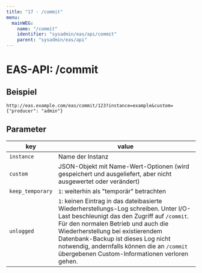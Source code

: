 ```yaml
---
title: "17 - /commit"
menu:
  mainWEG:
    name: "/commit"
    identifier: "sysadmin/eas/api/commit"
    parent: "sysadmin/eas/api"
---
```

#  EAS-API: /commit

##  Beispiel

```url
http://eas.example.com/eas/commit/123?instance=example&custom={"producer": "admin"}
```


##  Parameter


|key|value|
|---|---|
|`instance`          |Name der Instanz|
|`custom`            |JSON-Objekt mit Name-Wert-Optionen (wird gespeichert und ausgeliefert, aber nicht ausgewertet oder verändert)|
|`keep_temporary`    |`1`: weiterhin als "temporär" betrachten|
|`unlogged`          |`1`: keinen Eintrag in das dateibasierte Wiederherstellungs-Log schreiben. Unter I/O-Last beschleunigt das den Zugriff auf `/commit`. Für den normalen Betrieb und auch die Wiederherstellung bei existierendem Datenbank-Backup ist dieses Log nicht notwendig, andernfalls können die an `/commit` übergebenen Custom-Informationen verloren gehen. |


